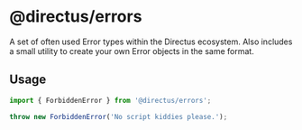 # @directus/errors

A set of often used Error types within the Directus ecosystem. Also includes a small utility to create your own Error objects in the same format.

## Usage

```js
import { ForbiddenError } from '@directus/errors';

throw new ForbiddenError('No script kiddies please.');
```

